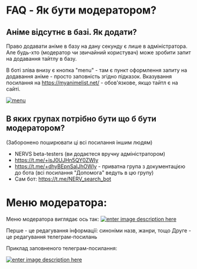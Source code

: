 # FAQ - Як бути модератором? 

## Аніме відсутнє в базі. Як додати? 
Право додавати аніме в базу на дану секунду є лише в адміністратора. Але будь-хто (модератор чи звичайний користувач) може зробити запит на додавання тайтлу в базу.

В боті зліва внизу є кнопка "menu" - там є пункт оформлення запиту на додавання аніме - просто заповність згідно підказок.
Вказування посилання на https://myanimelist.net/ - обов'язкове, якщо тайтл є на сайті.

[![menu][1]][1]

## В яких групах потрібно бути що б бути модератором?

(Заборонено поширювати ці всі посилання іншим людям)

* NERVS beta-testers (ви додаєтеся вручну адміністратором)
* https://t.me/+isJ0UJHn5QY0ZWIy
* https://t.me/+dhyBEpnSalJhOWIy - приватна група з документацією до бота (всі посилання "Допомога" ведуть в цю групу)
* Сам бот: https://t.me/NERV_search_bot

# Меню модератора:
Меню модератора виглядає ось так:
[![enter image description here][2]][2]

Перше - це редагування інформації: синоніми назв, жанри, тощо
Друге - це редагування телеграм-посилань

Приклад заповненого телеграм-посилання:

[![enter image description here][3]][3]


  

  






  [1]: https://i.sstatic.net/CUHYHW2r.jpg
  [2]: https://i.sstatic.net/28kqp0M6.png
  [3]: https://i.sstatic.net/fMil2B6t.png
